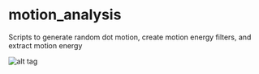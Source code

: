 # motion_analysis

Scripts to generate random dot motion, create motion energy filters, and extract motion energy

![alt tag](https://raw.github.com/lwoloszy/motion_analysis/master/img/filt_frequency_domain.png)
